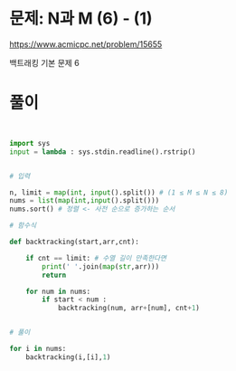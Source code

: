 # 문제: N과 M (6) - (1)
https://www.acmicpc.net/problem/15655  

백트래킹 기본 문제 6

# 풀이

``` python


import sys
input = lambda : sys.stdin.readline().rstrip()


# 입력

n, limit = map(int, input().split()) # (1 ≤ M ≤ N ≤ 8)
nums = list(map(int,input().split()))
nums.sort() # 정렬 <- 사전 순으로 증가하는 순서

# 함수식

def backtracking(start,arr,cnt):

    if cnt == limit: # 수열 길이 만족한다면
        print(' '.join(map(str,arr)))
        return

    for num in nums:
        if start < num :
            backtracking(num, arr+[num], cnt+1)


# 풀이

for i in nums:
    backtracking(i,[i],1)


```
